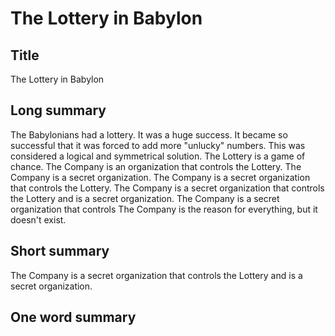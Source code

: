 # The Lottery in Babylon

## Title
The Lottery in Babylon

## Long summary
The Babylonians had a lottery. It was a huge success. It became so successful that it was forced to add more "unlucky" numbers. This was considered a logical and symmetrical solution.   The Lottery is a game of chance. The Company is an organization that controls the Lottery. The Company is a secret organization. The Company is a secret organization that controls the Lottery. The Company is a secret organization that controls the Lottery and is a secret organization. The Company is a secret organization that controls    The Company is the reason for everything, but it doesn't exist.

## Short summary
The Company is a secret organization that controls the Lottery and is a secret organization.

## One word summary

